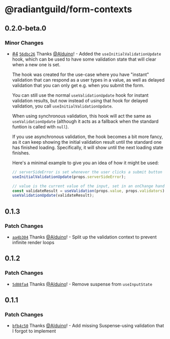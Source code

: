 # @radiantguild/form-contexts

## 0.2.0-beta.0

### Minor Changes

-   [#4](https://github.com/RadiantGuild/Lib.FormContexts/pull/4) [`56dbc26`](https://github.com/RadiantGuild/Lib.FormContexts/commit/56dbc264026a7ff6b1dd4ead4988ab16f5b27395) Thanks [@Alduino](https://github.com/Alduino)! - Added the `useInitialValidationUpdate` hook, which can be used to have some validation state that will clear when a new one is set.

    The hook was created for the use-case where you have "instant" validation that can respond as a user types in a value, as well as delayed validation that you can only get e.g. when you submit the form.

    You can still use the normal `useValidationUpdate` hook for instant validation results, but now instead of using that hook for delayed validation, you call `useInitialValidationUpdate`.

    When using synchronous validation, this hook will act the same as `useValidationUpdate` (although it acts as a fallback when the standard funtion is called with `null`).

    If you use asynchronous validation, the hook becomes a bit more fancy, as it can keep showing the initial validation result until the standard one has finished loading. Specifically, it will show until the next loading state finishes.

    Here's a minimal example to give you an idea of how it might be used:

    ```jsx
    // serverSideError is set whenever the user clicks a submit button
    useInitialValidationUpdate(props.serverSideError);

    // value is the current value of the input, set in an onChange handler
    const validateResult = useValidation(props.value, props.validators);
    useValidationUpdate(validateResult);
    ```

## 0.1.3

### Patch Changes

-   [`aa4b304`](https://github.com/RadiantGuild/Lib.FormContexts/commit/aa4b304e43225057a7722d354adae1d0405427d9) Thanks [@Alduino](https://github.com/Alduino)! - Split up the validation context to prevent infinite render loops

## 0.1.2

### Patch Changes

-   [`5d08fa4`](https://github.com/RadiantGuild/Lib.FormContexts/commit/5d08fa46aaeb0c37c8321f5ba525aa421f5acc03) Thanks [@Alduino](https://github.com/Alduino)! - Remove suspense from `useInputState`

## 0.1.1

### Patch Changes

-   [`bfb4c50`](https://github.com/RadiantGuild/Lib.FormContexts/commit/bfb4c50b319b5ae206a3205dfbc2ca3fe0dcca32) Thanks [@Alduino](https://github.com/Alduino)! - Add missing Suspense-using validation that I forgot to implement
